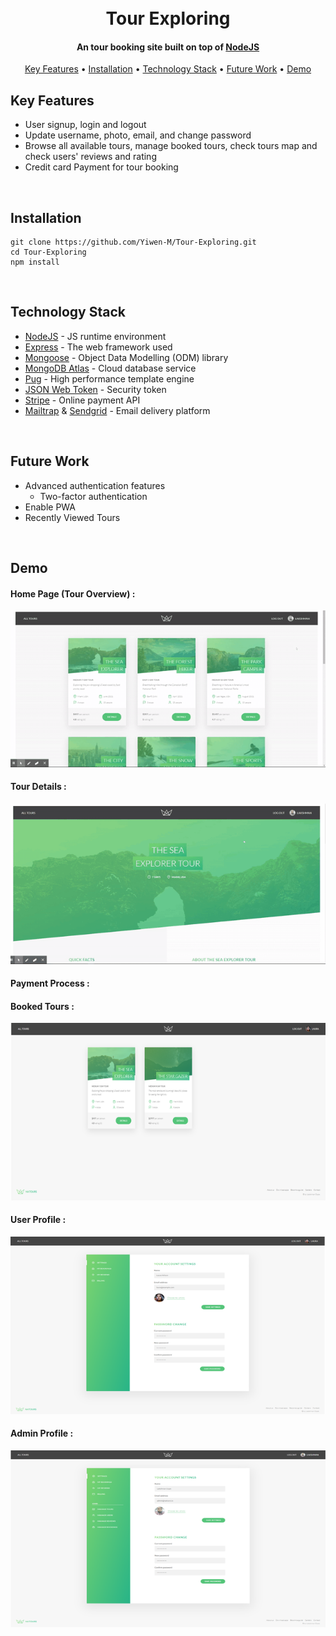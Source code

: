 <h1 align="center">
  <br>
  Tour Exploring
  <br>
</h1>

<h4 align="center">An tour booking site built on top of <a href="https://nodejs.org/en/" target="_blank">NodeJS</a></h4>

<p align="center">
  <a href="#key-features">Key Features</a> •
    <a href="#installation">Installation</a> • 
  <a href="#technology-stack">Technology Stack</a> •
  <a href="#future-work">Future Work</a> •
   <a href="#demo">Demo</a>
</p>

## Key Features

* User signup, login and logout
* Update username, photo, email, and change password
* Browse all available tours, manage booked tours, check tours map and check users' reviews and rating
* Credit card Payment for tour booking
<br>
  
## Installation
```
git clone https://github.com/Yiwen-M/Tour-Exploring.git
cd Tour-Exploring
npm install
```
<br>
  
## Technology Stack

* [NodeJS](https://nodejs.org/en/) - JS runtime environment
* [Express](http://expressjs.com/) - The web framework used
* [Mongoose](https://mongoosejs.com/) - Object Data Modelling (ODM) library
* [MongoDB Atlas](https://www.mongodb.com/cloud/atlas) - Cloud database service
* [Pug](https://pugjs.org/api/getting-started.html) - High performance template engine
* [JSON Web Token](https://jwt.io/) - Security token
* [Stripe](https://stripe.com/) - Online payment API
* [Mailtrap](https://mailtrap.io/) & [Sendgrid](https://sendgrid.com/) - Email delivery platform
<br>

## Future Work

* Advanced authentication features
  - Two-factor authentication
* Enable PWA
* Recently Viewed Tours
<br>

## Demo

#### Home Page (Tour Overview) :
<img src="https://github.com/Yiwen-M/Tour-Exploring/blob/main/public/img/DemoImg/Tour%20Overview.gif">

#### Tour Details :
<img src="https://github.com/Yiwen-M/Tour-Exploring/blob/main/public/img/DemoImg/Tour%20Detail.gif">

#### Payment Process :


#### Booked Tours :
<img src="https://github.com/Yiwen-M/Tour-Exploring/blob/main/public/img/DemoImg/Booked%20Tours.png">

#### User Profile :
<img src="https://github.com/Yiwen-M/Tour-Exploring/blob/main/public/img/DemoImg/User%20Profile.png">

#### Admin Profile :
<img src="https://github.com/Yiwen-M/Tour-Exploring/blob/main/public/img/DemoImg/Admin%20Profile.png">
